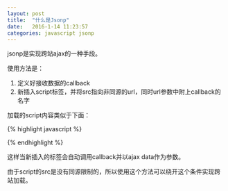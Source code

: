 ```yaml
---
layout: post
title:  "什么是Jsonp"
date:   2016-1-14 11:23:57
categories: javascript jsonp
---
```


jsonp是实现跨站ajax的一种手段。

使用方法是：

1. 定义好接收数据的callback
2. 新插入script标签，并将src指向非同源的url，同时url参数中附上callback的名字

加载的script内容类似于下面：

{% highlight javascript %}
<script>
callback('ajax data')
</script>
{% endhighlight %}

这样当新插入的标签会自动调用callback并以ajax data作为参数。

由于script的src是没有同源限制的，所以使用这个方法可以绕开这个条件实现跨站加载。
